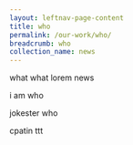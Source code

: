 ```yaml
---
layout: leftnav-page-content
title: who
permalink: /our-work/who/
breadcrumb: who
collection_name: news
---
```


what what lorem
news



i am who 

jokester who

cpatin
ttt
